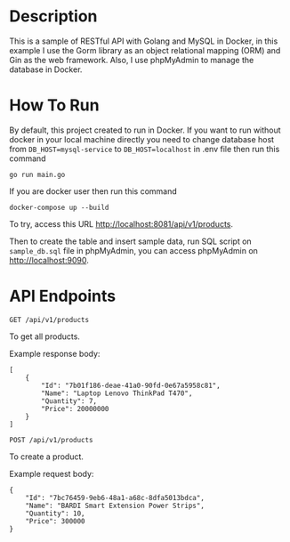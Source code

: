 # Description

This is a sample of RESTful API with Golang and MySQL in Docker, in this example I use the Gorm library as an object relational mapping (ORM) and Gin as the web framework. Also, I use phpMyAdmin to manage the database in Docker.

# How To Run

By default, this project created to run in Docker. If you want to run without docker in your local machine directly you need to change database host from `DB_HOST=mysql-service` to `DB_HOST=localhost` in .env file then run this command 
```
go run main.go
```

If you are docker user then run this command
```
docker-compose up --build
```

To try, access this URL [http://localhost:8081/api/v1/products](http://localhost:8081/api/v1/products/).

Then to create the table and insert sample data, run SQL script on `sample_db.sql` file in phpMyAdmin, you can access phpMyAdmin on [http://localhost:9090](http://localhost:9090).

# API Endpoints

`GET /api/v1/products`

To get all products.

Example response body:

```
[
    {
        "Id": "7b01f186-deae-41a0-90fd-0e67a5958c81",
        "Name": "Laptop Lenovo ThinkPad T470",
        "Quantity": 7,
        "Price": 20000000
    }
]
```

`POST /api/v1/products`

To create a product.

Example request body:

```
{
    "Id": "7bc76459-9eb6-48a1-a68c-8dfa5013bdca",
    "Name": "BARDI Smart Extension Power Strips",
    "Quantity": 10,
    "Price": 300000
}
```
